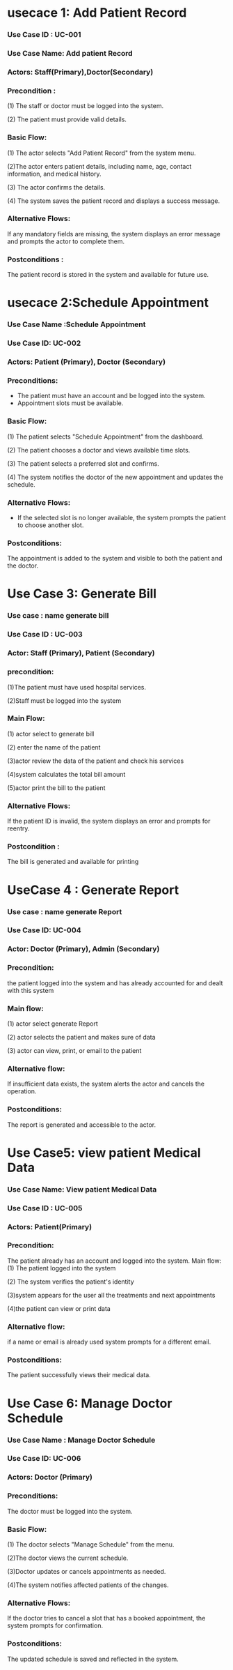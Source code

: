 # usecace 1: Add Patient Record
### Use Case ID : UC-001
### Use Case Name: Add patient Record
### Actors: Staff(Primary),Doctor(Secondary)
### Precondition :
(1) The staff or doctor must be logged into
the system.

(2) The patient must provide valid details.
### Basic Flow: 
(1) The actor selects "Add Patient Record"
from the system menu.

(2)The actor enters patient details,
including name, age, contact information,
and medical history.

(3) The actor confirms the details.

(4) The system saves the patient record and
displays a success message.
### Alternative Flows: 
If any mandatory fields are missing, the
system displays an error message and
prompts the actor to complete them.
### Postconditions :
The patient record is stored in the system
and available for future use.

# usecace 2:Schedule Appointment
### Use Case Name :Schedule Appointment
### Use Case ID: UC-002
### Actors: Patient (Primary), Doctor (Secondary)
### Preconditions: 
- The patient must have an account and be
logged into the system.
- Appointment slots must be available.
### Basic Flow: 
(1) The patient selects "Schedule
Appointment" from the dashboard.

(2) The patient chooses a doctor and views
available time slots.

(3) The patient selects a preferred slot and
confirms.

(4) The system notifies the doctor of the
new appointment and updates the
schedule.

### Alternative Flows: 
- If the selected slot is no longer available,
the system prompts the patient to choose
another slot.
### Postconditions: 
The appointment is added to the system
and visible to both the patient and the
doctor.

# Use Case 3: Generate Bill
### Use case : name generate bill
### Use Case ID : UC-003
### Actor: Staff (Primary), Patient (Secondary)
### precondition: 
(1)The patient must have used hospital
services.

(2)Staff must be logged into the system
### Main Flow: 
(1) actor select to generate bill

(2) enter the name of the patient

(3)actor review the data of the patient and
check his services

(4)system calculates the total bill amount

(5)actor print the bill to the patient
### Alternative Flows: 
If the patient ID is invalid, the system
displays an error and prompts for reentry.
### Postcondition :
The bill is generated and available for
printing

# UseCase 4 : Generate Report
### Use case : name generate Report
### Use Case ID: UC-004
### Actor: Doctor (Primary), Admin (Secondary)
### Precondition: 
the patient logged into the system and
has already accounted for and dealt with
this system
### Main flow: 
(1) actor select generate Report

(2) actor selects the patient and makes
sure of data

(3) actor can view, print, or email to the
patient
### Alternative flow: 
If insufficient data exists, the system
alerts the actor and cancels the operation.
### Postconditions: 
The report is generated and accessible to
the actor.

# Use Case5: view patient Medical Data
### Use Case Name: View patient Medical Data
### Use Case ID : UC-005
### Actors: Patient(Primary)
### Precondition: 
The patient already has an account and
logged into the system.
Main flow:
(1) The patient logged into the system

(2) The system verifies the patient's
identity

(3)system appears for the user all the
treatments and next appointments

(4)the patient can view or print data
### Alternative flow: 
if a name or email is already used
system prompts for a different email.
### Postconditions: 
The patient successfully views their
medical data.

# Use Case 6: Manage Doctor Schedule
### Use Case Name : Manage Doctor Schedule
### Use Case ID: UC-006
### Actors: Doctor (Primary)
### Preconditions: 
The doctor must be logged into the
system.
### Basic Flow: 
(1) The doctor selects "Manage Schedule"
from the menu.

(2)The doctor views the current schedule.

(3)Doctor updates or cancels
appointments as needed.

(4)The system notifies affected patients of
the changes.
### Alternative Flows: 
If the doctor tries to cancel a slot that has
a booked appointment, the system
prompts for confirmation.
### Postconditions: 
The updated schedule is saved and
reflected in the system.
